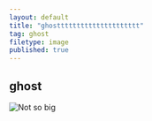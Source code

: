 ```yaml
---
layout: default
title: "ghosttttttttttttttttttttt"
tag: ghost
filetype: image
published: true
---
```


## ghost
![Not so big](https://external-preview.redd.it/xAxXvbm2DlcAzREfZzgeMeq7ySGsFjHW2K-GDWhkWIo.jpg?auto=webp&s=561866711d199b3d42695c960118f36ca1d496ca)